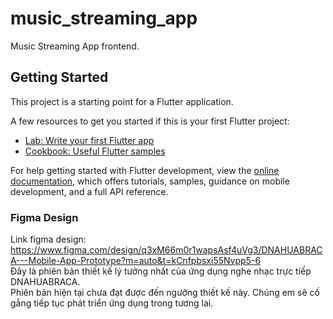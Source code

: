 # music_streaming_app

Music Streaming App frontend.

## Getting Started

This project is a starting point for a Flutter application.

A few resources to get you started if this is your first Flutter project:

- [Lab: Write your first Flutter app](https://docs.flutter.dev/get-started/codelab)
- [Cookbook: Useful Flutter samples](https://docs.flutter.dev/cookbook)

For help getting started with Flutter development, view the
[online documentation](https://docs.flutter.dev/), which offers tutorials,
samples, guidance on mobile development, and a full API reference.

### Figma Design
Link figma design: https://www.figma.com/design/q3xM66m0r1wapsAsf4uVg3/DNAHUABRACA---Mobile-App-Prototype?m=auto&t=kCnfpbsxi55Nvpp5-6  
Đây là phiên bản thiết kế lý tưởng nhất của ứng dụng nghe nhạc trực tiếp DNAHUABRACA.  
Phiên bản hiện tại chưa đạt được đến ngưỡng thiết kế này. Chúng em sẽ cố gắng tiếp tục phát triển ứng dụng trong tương lai.  
